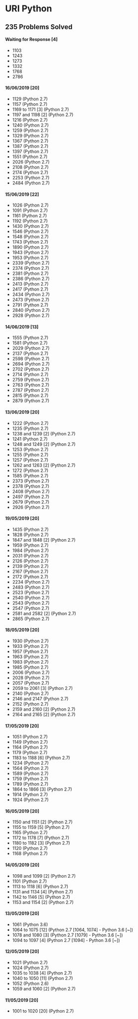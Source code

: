 # URI Python
## 235 Problems Solved

#### Waiting for Response [4]
  - 1103
  - 1243
  - 1273
  - 1332
  - 1768
  - 2786

#### 16/06/2019 [20]
  - 1129 (Python 2.7)
  - 1157 (Python 2.7)
  - 1169 to 1171 [3] (Python 2.7)
  - 1197 and 1198 [2] (Python 2.7)
  - 1216 (Python 2.7)
  - 1240 (Python 2.7)
  - 1259 (Python 2.7)
  - 1329 (Python 2.7)
  - 1367 (Python 2.7)
  - 1387 (Python 2.7)
  - 1397 (Python 2.7)
  - 1551 (Python 2.7)
  - 2026 (Python 2.7)
  - 2108 (Python 2.7)
  - 2174 (Python 2.7)
  - 2253 (Python 2.7)
  - 2484 (Python 2.7)

#### 15/06/2019 [22]
  - 1026 (Python 2.7)
  - 1091 (Python 2.7)
  - 1161 (Python 2.7)
  - 1192 (Python 2.7)
  - 1430 (Python 2.7)
  - 1546 (Python 2.7)
  - 1548 (Python 2.7)
  - 1743 (Python 2.7)
  - 1890 (Python 2.7)
  - 1943 (Python 2.7)
  - 1953 (Python 2.7)
  - 2339 (Python 2.7)
  - 2374 (Python 2.7)
  - 2381 (Python 2.7)
  - 2386 (Python 2.7)
  - 2413 (Python 2.7)
  - 2417 (Python 2.7)
  - 2434 (Python 2.7)
  - 2473 (Python 2.7)
  - 2791 (Python 2.7)
  - 2840 (Python 2.7)
  - 2928 (Python 2.7)

#### 14/06/2019 [13]
  - 1555 (Python 2.7)
  - 1581 (Python 2.7)
  - 2029 (Python 2.7)
  - 2137 (Python 2.7)
  - 2598 (Python 2.7)
  - 2694 (Python 2.7)
  - 2702 (Python 2.7)
  - 2714 (Python 2.7)
  - 2759 (Python 2.7)
  - 2763 (Python 2.7)
  - 2787 (Python 2.7)
  - 2815 (Python 2.7)
  - 2879 (Python 2.7)

#### 13/06/2019 [20]
  - 1222 (Python 2.7)
  - 1235 (Python 2.7)
  - 1238 and 1239 [2] (Python 2.7)
  - 1241 (Python 2.7)
  - 1248 and 1249 [2] (Python 2.7)
  - 1253 (Python 2.7)
  - 1255 (Python 2.7)
  - 1257 (Python 2.7)
  - 1262 and 1263 [2] (Python 2.7)
  - 1272 (Python 2.7)
  - 1585 (Python 2.7)
  - 2373 (Python 2.7)
  - 2378 (Python 2.7)
  - 2408 (Python 2.7)
  - 2497 (Python 2.7)
  - 2679 (Python 2.7)
  - 2926 (Python 2.7)

#### 19/05/2019 [20]
  - 1435 (Python 2.7)
  - 1828 (Python 2.7)
  - 1847 and 1848 [2] (Python 2.7)
  - 1959 (Python 2.7)
  - 1984 (Python 2.7)
  - 2031 (Python 2.7)
  - 2126 (Python 2.7)
  - 2139 (Python 2.7)
  - 2167 (Python 2.7)
  - 2172 (Python 2.7)
  - 2234 (Python 2.7)
  - 2483 (Python 2.7)
  - 2523 (Python 2.7)
  - 2540 (Python 2.7)
  - 2543 (Python 2.7)
  - 2547 (Python 2.7)
  - 2581 and 2582 [2] (Python 2.7)
  - 2865 (Python 2.7)

#### 18/05/2019 [20]
  - 1930 (Python 2.7)
  - 1933 (Python 2.7)
  - 1957 (Python 2.7)
  - 1963 (Python 2.7)
  - 1983 (Python 2.7)
  - 1985 (Python 2.7)
  - 2006 (Python 2.7)
  - 2028 (Python 2.7)
  - 2057 (Python 2.7)
  - 2059 to 2061 [3] (Python 2.7)
  - 2140 (Python 2.7)
  - 2146 and 2147 (Python 2.7)
  - 2152 (Python 2.7)
  - 2159 and 2160 [2] (Python 2.7)
  - 2164 and 2165 [2] (Python 2.7)

#### 17/05/2019 [20]
  - 1051 (Python 2.7)
  - 1149 (Python 2.7)
  - 1164 (Python 2.7)
  - 1179 (Python 2.7)
  - 1183 to 1188 [6] (Python 2.7)
  - 1234 (Python 2.7)
  - 1564 (Python 2.7)
  - 1589 (Python 2.7)
  - 1759 (Python 2.7)
  - 1789 (Python 2.7)
  - 1864 to 1866 [3] (Python 2.7)
  - 1914 (Python 2.7)
  - 1924 (Python 2.7)

#### 16/05/2019 [20]
  - 1150 and 1151 [2] (Python 2.7)
  - 1155 to 1159 [5] (Python 2.7)
  - 1165 (Python 2.7)
  - 1172 to 1178 [7] (Python 2.7)
  - 1180 to 1182 [3] (Python 2.7)
  - 1120 (Python 2.7)
  - 1168 (Python 2.7)

#### 14/05/2019 [20]
  - 1098 and 1099 [2] (Python 2.7)
  - 1101 (Python 2.7)
  - 1113 to 1118 [6] (Python 2.7)
  - 1131 and 1134 [4] (Python 2.7)
  - 1142 to 1146 [5] (Python 2.7)
  - 1153 and 1154 [2] (Python 2.7)

#### 13/05/2019 [20]
  - 1061 (Python 3.6)
  - 1064 to 1075 [12] (Python 2.7 [1064, 1074] - Python 3.6 [~])
  - 1078 and 1080 [3] (Python 2.7 [1079] - Python 3.6 [~])
  - 1094 to 1097 [4] (Python 2.7 [1094] - Python 3.6 [~])

#### 12/05/2019 [20]
  - 1021 (Python 2.7)
  - 1024 (Python 2.7)
  - 1035 to 1038 [4] (Python 2.7)
  - 1040 to 1050 [11] (Python 2.7)
  - 1052 (Python 2.6)
  - 1059 and 1060 [2] (Python 2.7)

#### 11/05/2019 [20]
  - 1001 to 1020 [20] (Python 2.7)